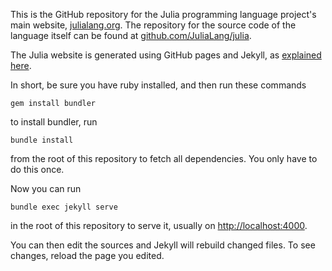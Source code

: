 This is the GitHub repository for the Julia programming language project's main website, [julialang.org](http://julialang.org/). The repository for the source code of the language itself can be found at [github.com/JuliaLang/julia](https://github.com/JuliaLang/julia).

The Julia website is generated using GitHub pages and Jekyll, as [explained here](https://help.github.com/articles/using-jekyll-with-pages).

In short, be sure you have ruby installed, and then run these commands

    gem install bundler

to install bundler, run

    bundle install

from the root of this repository to fetch all dependencies. You only have to do this once.

Now you can run

    bundle exec jekyll serve

in the root of this repository to serve it, usually on [http://localhost:4000](http://localhost:4000).

You can then edit the sources and Jekyll will rebuild changed files. To see
changes, reload the page you edited.
